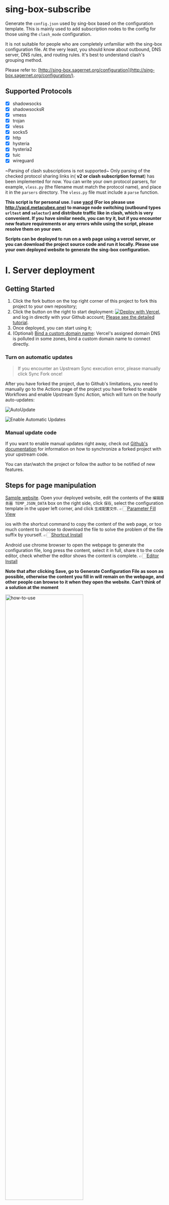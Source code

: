 # sing-box-subscribe

Generate the `config.json` used by sing-box based on the configuration template. This is mainly used to add subscription nodes to the config for those using the `clash_mode` configuration.

It is not suitable for people who are completely unfamiliar with the sing-box configuration file. At the very least, you should know about outbound, DNS server, DNS rules, and routing rules. It's best to understand clash's grouping method.

Please refer to: [http://sing-box.sagernet.org/configuration](http://sing-box.sagernet.org/configuration/).

## Supported Protocols
- [x] shadowsocks
- [x] shadowsocksR
- [x] vmess
- [x] trojan
- [x] vless
- [x] socks5
- [x] http
- [x] hysteria
- [x] hysteria2
- [x] tuic
- [x] wireguard

~Parsing of clash subscriptions is not supported~ Only parsing of the checked protocol sharing links in( **v2 or clash subscription format**) has been implemented for now. You can write your own protocol parsers, for example, `vless.py` (the filename must match the protocol name), and place it in the `parsers` directory. The `vless.py` file must include a `parse` function.

**This script is for personal use. I use [yacd](https://yacd.metacubex.one) (For ios please use http://yacd.metacubex.one) to manage node switching (outbound types `urltest` and `selector`) and distribute traffic like in clash, which is very convenient. If you have similar needs, you can try it, but if you encounter new feature requirements or any errors while using the script, please resolve them on your own**.

**Scripts can be deployed to run on a web page using a vercel server, or you can download the project source code and run it locally. Please use your own deployed website to generate the sing-box configuration.**

# I. Server deployment

## Getting Started

1. Click the fork button on the top right corner of this project to fork this project to your own repository;
2. Click the button on the right to start deployment:
   [![Deploy with Vercel](https://vercel.com/button)](https://vercel.com/new), and log in directly with your Github account; [Please see the detailed tutorial](../docs/vercel-en.md#how-to-create-a-new-project).
3. Once deployed, you can start using it;
4. (Optional) [Bind a custom domain name](https://vercel.com/docs/concepts/projects/domains/add-a-domain): Vercel's assigned domain DNS is polluted in some zones, bind a custom domain name to connect directly.

### Turn on automatic updates

> If you encounter an Upstream Sync execution error, please manually click Sync Fork once!

After you have forked the project, due to Github's limitations, you need to manually go to the Actions page of the project you have forked to enable Workflows and enable Upstream Sync Action, which will turn on the hourly auto-updates:

![AutoUpdate](https://github.com/Toperlock/ChatGPT-Next-Web/raw/main/docs/images/enable-actions.jpg)

![Enable Automatic Updates](https://github.com/Toperlock/ChatGPT-Next-Web/raw/main/docs/images/enable-actions-sync.jpg)

### Manual update code

If you want to enable manual updates right away, check out [Github's documentation](https://docs.github.com/en/pull-requests/collaborating-with-pull-requests/working-with-forks/syncing-a-fork) for information on how to synchronize a forked project with your upstream code.

You can star/watch the project or follow the author to be notified of new features.

## Steps for page manipulation

[Sample website](https://sing-box-subscribe.vercel.app/). Open your deployed website, edit the contents of the `编辑服务器 TEMP_JSON_DATA` box on the right side, click `保存`, select the configuration template in the upper left corner, and click `生成配置文件`. 👉🏻[Parameter Fill View](https://github.com/Toperlock/sing-box-subscribe/tree/main/instructions#providersjson-file)

ios with the shortcut command to copy the content of the web page, or too much content to choose to download the file to solve the problem of the file suffix by yourself. 👉🏻[Shortcut Install](https://www.icloud.com/shortcuts/75fd371e0aa8438a89f715238a21ee68)

Android use chrome browser to open the webpage to generate the configuration file, long press the content, select it in full, share it to the code editor, check whether the editor shows the content is complete. 👉🏻[Editor Install](https://mt2.cn/download/)

**Note that after clicking Save, go to Generate Configuration File as soon as possible, otherwise the content you fill in will remain on the webpage, and other people can browse to it when they open the website. Can't think of a solution at the moment**

<div align="left">
  <img src="https://github.com/Toperlock/sing-box-subscribe/assets/86833913/c3c39033-079e-497c-86ef-532337d0262b" alt="how-to-use" width="70%" />
  <img src="https://github.com/Toperlock/sing-box-subscribe/assets/86833913/86334052-29ad-4677-bb65-b24bcc01030e" alt="fill-in" width="70%" />
  <img src="https://github.com/Toperlock/sing-box-subscribe/assets/86833913/60b89287-8b4d-4032-b876-a8eed37de171" alt="result" width="70%" />
</div>

# II. Local installation
### Install [Python](https://www.python.org/) version 3.10 or above on your PC. Make sure to add Python to your system environment variables (follow Google's installation steps).

<div align="left">
  <img src="https://github.com/Toperlock/sing-box-subscribe/assets/86833913/f387322b-a602-40df-b3b6-95561329f2f8" alt="install" width="60%" />
</div>

### In the terminal, input the following command to install dependencies (on Mac, replace `pip` with `pip3`):

```
pip install requests paramiko scp PyYAML ruamel.yaml
```

<div align="left">
  <img src="https://github.com/Toperlock/sing-box-subscribe/assets/86833913/0fc03b49-4c57-4ef3-a4fc-044c1a108d75" alt="install" width="60%" />
</div>

### Download the `sing-box-subscribe` project and open the terminal to navigate to the project directory (you can directly type `cmd` in the file path).

<div align="left">
  <img src="https://github.com/Toperlock/sing-box-subscribe/assets/86833913/73f05ba8-105c-4f10-8e6c-16e27f26c084" alt="run" width="60%" />
</div>

### Put your subscription links in `providers.json`, edit `config_template_groups_tun.json` file and use the following command to run the script after editing the template:

```
python main.py
```

### If you receive module-related errors while using the script, install the corresponding modules using the command provided below (on Mac, replace `pip` with `pip3`):

```
pip install chardet
```
<div align="left">
  <img src="https://github.com/Toperlock/sing-box-subscribe/assets/86833913/1762db84-23f5-4cbd-a9d1-df3ca253396c" alt="install" width="60%" />
</div>

For Windows systems, it's recommended to add the commands to a batch program for execution.

Before using, make sure to edit the `providers.json` file and the `.json` template files in the `config_template` directory.

A lazy configuration `config_template_groups_tun` file is included, which allows filtering nodes based on different categories:
* Implement `Openai` routing rules
* Implement `Google` routing rules
* Implement `Telegram` routing rules
* Implement `Twitter` routing rules
* Implement `Facebook` routing rules
* Implement `Amazon` routing rules
* Implement `Apple` routing rules
* Implement `Microsoft` routing rules
* Implement `Game` routing rules
* Implement `Bilibili` routing rules
* Implement `Youtube` routing rules
* Implement `Netflix` routing rules
* Implement `Hbo` routing rules
* Implement `Disney` routing rules
* Implement `Prime Video` routing rules

# providers.json File
In this file, you can add subscription links and basic settings.
```json
{
    "subscribes":[
        {
            "url": "subscribe1_link",
            "tag": "airport1_tag",
            "enabled": true,
            "emoji": 1,
            "prefix": ""
        },
        {
            "url": "subscribe2_link",
            "tag": "airport2_tag",
            "enabled": false,
            "emoji": 0,
            "prefix": "❤️node_name prefix - "
        }
    ],
    "auto_set_outbounds_dns":{
        "proxy": "",
        "direct": ""
    },
    "save_config_path": "./config.json",
    "auto_backup": false,
    "exlude_protocol":""
}
```
- `url`: Required.

> Supports setting up a regular V2 subscription link (**content in base64 encoding**)

> Supports setting up a clash subscription link

> Supports setting up a local file paths (**content as URI links**)

    For local files, such as txt files, each line should contain a single node sharing link, starting with `ss://` (non-subscription link).

    Local files need to be saved on the same drive. Local path formats: `/Desktop/sing-box-subscribe/xx.txt` or relative path formats in the same folder as `main.py`: `./xx.txt`.

- `tag`: Required.

> Fill in this tag in the config template to add this subscription. The "airport1_tag" here corresponds to "{机场1}" in the config template. Specific usage can be found in the config template section below.

<details>
      <summary>tag screenshot reference</summary>
  
<div align="left">
  <img src="https://github.com/Toperlock/sing-box-subscribe/assets/86833913/b8673073-7160-429f-9ced-3eae7925036e" alt="download" width="65%" />
</div>

</details>

- `enabled`: Optional. **Set it to false, and the subscription will be ignored**.

- `emoji`: Optional. **Set it to false or 0, and the node name will not have a country flag emoji**.

- `prefix`: Optional. Set a custom prefix that will be added to the beginning of the node names. If not set, no prefix will be added.

<details>
      <summary>prefix effect reference</summary>
  
![Snipaste_2023-05-02_12-53-27](https://user-images.githubusercontent.com/21310130/235582317-6bb3d0a6-916f-445f-999b-f17b3db41eea.png)

</details>

- `auto_set_outbounds_dns`: Optional.
> Includes `proxy` and `direct` settings.

> `proxy` and `direct` should be set to the `tag` of the `dns server` in the config template file.

> With this option set, the script will automatically adapt routing rules to DNS rules.

> DNS servers for outbound rules with `direct` setting in the routing rules will be set to the specified `direct` outbound.

> Outbound rules that need to be proxied in the routing rules will be set to the corresponding `proxy` outbound, and the script will automatically create a corresponding `dns server` for the proxy outbound, using the `dns server` specified in the `proxy` setting.

- `save_config_path`: Required. Set the path for the generated configuration file.

- `auto_backup`: Optional.
> When set to true, the script will rename the currently used sing-box configuration file to `original_filename.current_time.bak` for backup purposes, in case an incorrect configuration file is generated and needs to be restored.

- `exlude_protocol`: Optional.
> Set the protocols to exclude, separated by commas, e.g., ssr, vmess.

> Sharing links using protocols in this setting will be ignored.

> ~~The sing-box release program does not support ssr (needs additional parameters to build), so this setting might be useful.~~

# config Template Files
The script will search for JSON template files in the `config_template` directory, and you can select which template file to use when the script runs.

For example, if there are `tun.json` and `socks.json` template files in the directory.

![Snipaste_2023-03-24_22-16-49](https://user-images.githubusercontent.com/21310130/227548643-ffbf3825-9304-4df7-9b65-82a935227aef.png)

The script does not validate the correctness of the template files. If the template file is incorrect, errors will occur, and the script won't run.

A default template is included in the directory, which you can modify according to your needs.
```json
{
  "dns": {
    "servers": [
      {
        "tag": "proxyDns",
        "address": "8.8.8.8",
        "detour": "proxy"
      },
      {
        "tag": "localDns",
        "address": "local",
        "detour": "direct"
      },
      {
        "tag": "block",
        "address": "rcode://success"
      },
      {
        "tag": "remote",
        "address": "fakeip"
      }
    ],
    "rules": [
      {
        "geosite": "category-ads-all",
        "server": "block",
        "disable_cache": true
      },
      {
        "outbound": "any",
        "server": "localDns"
      },
      {
        "geosite": [
          "private",
          "cn"
        ],
        "server": "localDns"
      },
      {
        "query_type": [
          "A",
          "AAAA"
        ],
        "server": "remote"
      }
    ],
    "fakeip": {
      "enabled": true,
      "inet4_range": "198.18.0.0/15",
      "inet6_range": "fc00::/18"
    },
    "final": "proxyDns",
    "independent_cache": true,
    "strategy": "ipv4_only"
  },
  "inbounds": [
    {
      "type": "mixed",
      "tag": "mixed-in",
      "listen": "127.0.0.1",
      "listen_port": 7890,
      "sniff": true,
      "sniff_override_destination": false,
      "domain_strategy": "ipv4_only"
    },
    {
      "type": "tun",
      "tag": "tun-in",
      "inet4_address": "172.19.0.1/30",
      "inet6_address": "fdfe:dcba:9876::1/126",
      "mtu": 9000,
      "auto_route": true,
      "strict_route": true,
      "sniff": true,
      "endpoint_independent_nat": false,
      "stack": "system",
      "platform": {
        "http_proxy": {
          "enabled": true,
          "server": "127.0.0.1",
          "server_port": 7890
        }
      }
    }
  ],
  "outbounds": [
    {
      "tag":"proxy",
      "type":"selector",
      "outbounds":[
        "auto",
        "{all}"//All nodes of all subscriptions are added to the location of this tag
      ],
    },
    {
      "tag":"netflix",
      "type":"selector",
      "outbounds":[
        "{机场1}",//Tag with the airport1_tag will be added to this tagged location
        "{机场2}"//Tag with the airport2_tag will be added to this tagged location
      ],
      "filter":[
        //If airport1_tag and airport2_tag have nodes with these names 'sg','新加坡','tw','台湾' they collectively form the netflix group
        {"action":"include","keywords":["sg","新加坡","tw","台湾"]},
        //The "for" is set to airport1_tag, which means that this rule only works on airport1_tag
        {"action":"exlude","keywords":["ˣ²"],"for":["机场1"]}
        //This filter will remove nodes containing ˣ² in airport1_tag
      ]
    },
    {
      "tag":"speedtest",
      "type":"selector",
      "outbounds":[
        "direct",
        "proxy"
      ]
    },
    {
      "tag":"auto",
      "type":"urltest",
      "outbounds":[
        "{all}"
      ],
      "url": "http://www.gstatic.com/generate_204",
      "interval": "1m",
      "tolerance": 50
    },
    {
      "type": "direct",
      "tag": "direct"
    },
    {
      "type": "dns",
      "tag": "dns"
    },
    {
      "type": "block",
      "tag": "block"
    }
  ],
  "route": {
    "rules": [
      {
        "protocol": "dns",
        "outbound": "dns"
      },
      {
        "network": "udp",
        "port": 443,
        "outbound": "block"
      },
      {
        "geosite": "category-ads-all",
        "outbound": "block"
      },
      {
        "geosite": [
          "private",
          "cn"
        ],
        "outbound": "direct"
      },
      {
        "geoip": [
          "private",
          "cn"
        ],
        "outbound": "direct"
      },
      {
        "clash_mode": "direct",
        "outbound": "direct"
      },
      {
        "domain": [
          "clash.razord.top",
          "yacd.haishan.me"
        ],
        "outbound": "direct"
      },
      {
        "domain_keyword":[
          "speedtest"
        ],
        "domain_suffix":[
          "cdnst.net",
          "ziffstatic.com"
        ],
        "outbound": "speedtest"
      },
      {
        "geoip":"netflix",
        "geosite":"netflix",
        "outbound":"netflix"
      }
    ],
    "auto_detect_interface": true
  },
  "experimental": {
    "clash_api": {
      "external_controller": "127.0.0.1:9090",
      "external_ui": "ui",
      "default_mode": "rule",
      "store_selected": true
    }
  }
}
```
The template files are similar to sing-box configs, but with some new parameters like `{all}`, `{机场tag}` (translated as `{airport_tag}`), `filter`, which only work with `clash_mode` in `urltest` and `selector` outbounds.
```json
{
  "tag":"proxy",
  "type":"selector",
  "outbounds":[
    "auto",
    "{all}"//All nodes of all subscriptions are added to the location of this tag
  ],
  "filter":[
    //This filter will remove nodes containing ˣ² in airport1_tag
    {"action":"exlude","keywords":["ˣ²"],"for":["机场1"]}
  ]
},
{
  "tag":"netflix",
  "type":"selector",
  "outbounds":[
    "{机场1}",//Tag with the airport1_tag will be added to this tagged location
    "{机场2}"//Tag with the airport2_tag will be added to this tagged location
  ],
  "filter":[
    //If airport1_tag and airport2_tag have nodes with these names 'sg','新加坡','tw','台湾' they collectively form the netflix group
    {"action":"include","keywords":["sg","新加坡","tw","台湾"]},
    //The "for" is set to airport1_tag, which means that this rule only works on airport1_tag
    {"action":"exlude","keywords":["ˣ²"],"for":["机场1"]}
    //This filter will remove nodes containing ˣ² in airport1_tag
  ]
}
```
- `{all}`: Represents all nodes in all subscriptions. The script will add all nodes to the `outbounds` with this identifier.

- `{机场tag}` (translated as `{airport_tag}`): The airport `tag` set in `providers.json` can be used here, representing all nodes in this subscription.

- `filter`: Optional. Node filtering, an array object where you can add any number of rules, formatted as:
```json
"filter": [
    {"action": "include", "keywords": ["keyword1", "keyword2"]},
    {"action": "exclude", "keywords": ["keyword1", "keyword2"], "for": ["airport1_tag", "airport2_tag"]}
  ]
```
- **Keyword case-sensitive**

- `include`: Add the keywords to be retained. Nodes with names containing these keywords will be retained, and other nodes will be deleted.

- `exclude`: Add the keywords to be excluded. Nodes with names containing these keywords will be deleted, and other nodes will be retained.

- `for`: Optional. Set the airport `tag`, can be multiple. This rule will only apply to the specified airports, and other airports will ignore this rule.

Multiple rules will be executed in order.

# Windows sing-box Usage

1. Download the Windows client program [sing-box-windows-amd64.zip](https://github.com/SagerNet/sing-box/releases).
2. Create a batch file with the content `start /min sing-box.exe run`.
3. Refer to the [client configuration](https://github.com/chika0801/sing-box-examples/blob/main/Tun/config_client_windows.json) example, modify as needed, and change the filename to **config.json**, then put the batch file in the same folder as **sing-box.exe**.
4. Right-click **sing-box.exe**, select Properties, go to Compatibility, and choose to run the program as an administrator.
5. Run the batch file, and in the User Account Control dialog that appears, choose Yes.

<details>
      <summary><b>Effect Reference</b></summary>

The specific effects depend on individual outbound and rule settings.

<div align="left">
  <img src="https://user-images.githubusercontent.com/21310130/227577941-01c80cfc-1cd9-4f95-a709-f5442a2a2058.png" alt="download" width="50%" />
  <img src="https://user-images.githubusercontent.com/21310130/227577968-6747c7aa-db61-4f6c-b7cc-e3802e34cc3d.png" alt="download" width="50%" />
  <img src="https://github.com/Toperlock/sing-box-subscribe/assets/86833913/955968d7-98e7-4bd2-a582-02576877dba1" alt="download" width="50%" />
  <img src="https://github.com/Toperlock/sing-box-subscribe/assets/86833913/9e7c35ff-c6c4-46c4-a74b-624ff72c17ea" alt="download" width="50%" />
</div>

</details>

# Thanks
- [xream](https://github.com/xream)
- [sing-box](https://github.com/SagerNet/sing-box)
- [yacd](https://github.com/haishanh/yacd)
- [clash](https://github.com/Dreamacro/clash)
- [sing-box-examples@chika0801](https://github.com/chika0801/sing-box-examples)

Some protocol parsing referenced from [convert2clash](https://github.com/waited33/convert2clash).

Some clash2v2ray parsing referenced from [clash2base64](https://github.com/yuanyiwei/toys/blob/master/DEPRECATED/clash/clash2base64.py).

Some synchronization code referenced from [ChatGPT-Next-Web](https://github.com/Yidadaa/ChatGPT-Next-Web).
